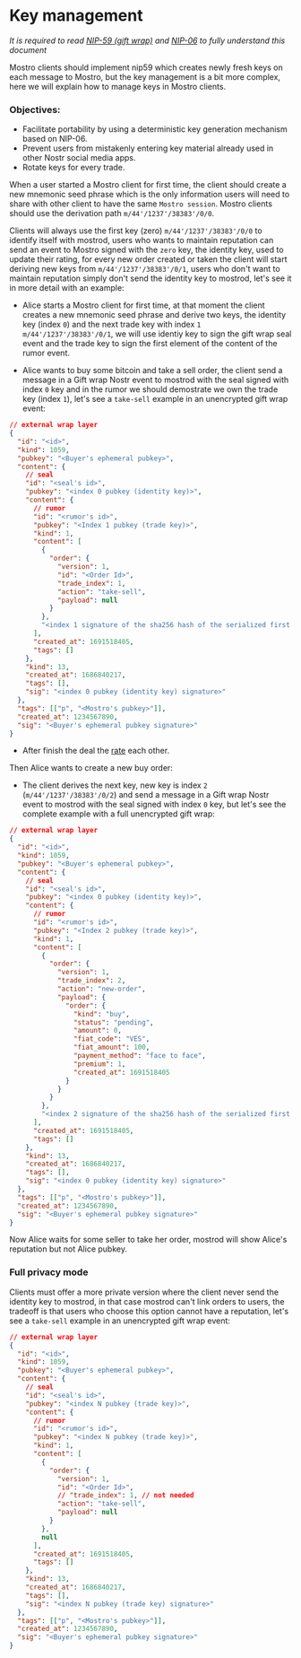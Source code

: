 # Key management

_It is required to read [NIP-59 (gift wrap)](https://github.com/nostr-protocol/nips/blob/master/59.md) and [NIP-06](https://github.com/nostr-protocol/nips/blob/master/06.md) to fully understand this document_

Mostro clients should implement nip59 which creates newly fresh keys on each message to Mostro, but the key management is a bit more complex, here we will explain how to manage keys in Mostro clients.

### Objectives:

- Facilitate portability by using a deterministic key generation mechanism based on NIP-06.
- Prevent users from mistakenly entering key material already used in other Nostr social media apps.
- Rotate keys for every trade.

When a user started a Mostro client for first time, the client should create a new mnemonic seed phrase which is the only information users will need to share with other client to have the same `Mostro session`. Mostro clients should use the derivation path `m/44'/1237'/38383'/0/0`.

Clients will always use the first key (zero) `m/44'/1237'/38383'/0/0` to identify itself with mostrod, users who wants to maintain reputation can send an event to Mostro signed with the `zero` key, the identity key, used to update their rating, for every new order created or taken the client will start deriving new keys from `m/44'/1237'/38383'/0/1`, users who don't want to maintain reputation simply don't send the identity key to mostrod, let's see it in more detail with an example:

- Alice starts a Mostro client for first time, at that moment the client creates a new mnemonic seed phrase and derive two keys, the identity key (index `0`) and the next trade key with index `1` `m/44'/1237'/38383'/0/1`, we will use identiy key to sign the gift wrap seal event and the trade key to sign the first element of the content of the rumor event.

- Alice wants to buy some bitcoin and take a sell order, the client send a message in a Gift wrap Nostr event to mostrod with the seal signed with index `0` key and in the rumor we should demostrate we own the trade key (index `1`), let's see a `take-sell` example in an unencrypted gift wrap event:

```json
// external wrap layer
{
  "id": "<id>",
  "kind": 1059,
  "pubkey": "<Buyer's ephemeral pubkey>",
  "content": {
    // seal
    "id": "<seal's id>",
    "pubkey": "<index 0 pubkey (identity key)>",
    "content": {
      // rumor
      "id": "<rumor's id>",
      "pubkey": "<Index 1 pubkey (trade key)>",
      "kind": 1,
      "content": [
        {
          "order": {
            "version": 1,
            "id": "<Order Id>",
            "trade_index": 1,
            "action": "take-sell",
            "payload": null
          }
        },
        "<index 1 signature of the sha256 hash of the serialized first element of content>"
      ],
      "created_at": 1691518405,
      "tags": []
    },
    "kind": 13,
    "created_at": 1686840217,
    "tags": [],
    "sig": "<index 0 pubkey (identity key) signature>"
  },
  "tags": [["p", "<Mostro's pubkey>"]],
  "created_at": 1234567890,
  "sig": "<Buyer's ephemeral pubkey signature>"
}
```

- After finish the deal the [rate](./user_rating.md) each other.

Then Alice wants to create a new buy order:

- The client derives the next key, new key is index `2` (`m/44'/1237'/38383'/0/2`) and send a message in a Gift wrap Nostr event to mostrod with the seal signed with index `0` key, but let's see the complete example with a full unencrypted gift wrap:

```json
// external wrap layer
{
  "id": "<id>",
  "kind": 1059,
  "pubkey": "<Buyer's ephemeral pubkey>",
  "content": {
    // seal
    "id": "<seal's id>",
    "pubkey": "<index 0 pubkey (identity key)>",
    "content": {
      // rumor
      "id": "<rumor's id>",
      "pubkey": "<Index 2 pubkey (trade key)>",
      "kind": 1,
      "content": [
        {
          "order": {
            "version": 1,
            "trade_index": 2,
            "action": "new-order",
            "payload": {
              "order": {
                "kind": "buy",
                "status": "pending",
                "amount": 0,
                "fiat_code": "VES",
                "fiat_amount": 100,
                "payment_method": "face to face",
                "premium": 1,
                "created_at": 1691518405
              }
            }
          }
        },
        "<index 2 signature of the sha256 hash of the serialized first element of content>"
      ],
      "created_at": 1691518405,
      "tags": []
    },
    "kind": 13,
    "created_at": 1686840217,
    "tags": [],
    "sig": "<index 0 pubkey (identity key) signature>"
  },
  "tags": [["p", "<Mostro's pubkey>"]],
  "created_at": 1234567890,
  "sig": "<Buyer's ephemeral pubkey signature>"
}
```

Now Alice waits for some seller to take her order, mostrod will show Alice's reputation but not Alice pubkey.

### Full privacy mode

Clients must offer a more private version where the client never send the identity key to mostrod, in that case mostrod can't link orders to users, the tradeoff is that users who choose this option cannot have a reputation, let's see a `take-sell` example in an unencrypted gift wrap event:

```json
// external wrap layer
{
  "id": "<id>",
  "kind": 1059,
  "pubkey": "<Buyer's ephemeral pubkey>",
  "content": {
    // seal
    "id": "<seal's id>",
    "pubkey": "<index N pubkey (trade key)>",
    "content": {
      // rumor
      "id": "<rumor's id>",
      "pubkey": "<index N pubkey (trade key)>",
      "kind": 1,
      "content": [
        {
          "order": {
            "version": 1,
            "id": "<Order Id>",
            // "trade_index": 1, // not needed
            "action": "take-sell",
            "payload": null
          }
        },
        null
      ],
      "created_at": 1691518405,
      "tags": []
    },
    "kind": 13,
    "created_at": 1686840217,
    "tags": [],
    "sig": "<index N pubkey (trade key) signature>"
  },
  "tags": [["p", "<Mostro's pubkey>"]],
  "created_at": 1234567890,
  "sig": "<Buyer's ephemeral pubkey signature>"
}
```

